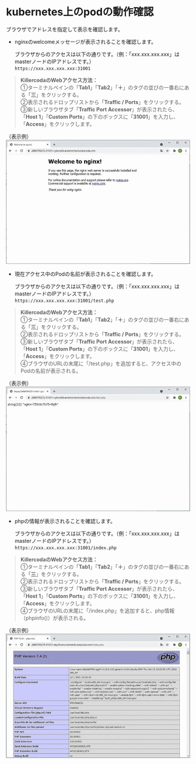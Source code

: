 # kubernetes上のpodの動作確認

ブラウザでアドレスを指定して表示を確認します。

- nginxのwelcomeメッセージが表示されることを確認します。  

  ブラウザからのアクセスは以下の通りです。（例：「xxx.xxx.xxx.xxx」はmasterノードのIPアドレスです。）  
  `https://xxx.xxx.xxx.xxx:31001`  

> **KillercodaのWebアクセス方法：**  
> ①ターミナルペインの「**Tab1**」「**Tab2**」「**＋**」のタグの並びの一番右にある「**三**」をクリックする。  
> ②表示されるドロップリストから「**Traffic / Ports**」をクリックする。
> ③新しいブラウザタブ「**Traffic Port Accessor**」が表示されたら、「**Host 1**」「**Custom Ports**」の下のボックスに「**31001**」を入力し、「**Access**」をクリックします。  

（表示例）  
![Welcome Image](https://github.com/yamada623z/scenario-image/raw/main/KubernetesHandsOn_BuildPod/Welcome.jpg)  

- 現在アクセス中のPodの名前が表示されることを確認します。  

  ブラウザからのアクセスは以下の通りです。（例：「xxx.xxx.xxx.xxx」はmasterノードのIPアドレスです。）
  `https://xxx.xxx.xxx.xxx:31001/test.php`  

> **KillercodaのWebアクセス方法：**  
> ①ターミナルペインの「**Tab1**」「**Tab2**」「**＋**」のタグの並びの一番右にある「**三**」をクリックする。  
> ②表示されるドロップリストから「**Traffic / Ports**」をクリックする。
> ③新しいブラウザタブ「**Traffic Port Accessor**」が表示されたら、「**Host 1**」「**Custom Ports**」の下のボックスに「**31001**」を入力し、「**Access**」をクリックします。  
> ④ブラウザのURLの末尾に「/test.php」を追加すると、アクセス中のPodの名前が表示される。  

（表示例）  
![Uname Image](https://github.com/yamada623z/scenario-image/raw/main/KubernetesHandsOn_BuildPod/Uname.jpg)  

- phpの情報が表示されることを確認します。  

  ブラウザからのアクセスは以下の通りです。（例：「xxx.xxx.xxx.xxx」はmasterノードのIPアドレスです。）
  `https://xxx.xxx.xxx.xxx:31001/index.php`  

> **KillercodaのWebアクセス方法：**  
> ①ターミナルペインの「**Tab1**」「**Tab2**」「**＋**」のタグの並びの一番右にある「**三**」をクリックする。  
> ②表示されるドロップリストから「**Traffic / Ports**」をクリックする。
> ③新しいブラウザタブ「**Traffic Port Accessor**」が表示されたら、「**Host 1**」「**Custom Ports**」の下のボックスに「**31001**」を入力し、「**Access**」をクリックします。  
> ④ブラウザのURLの末尾に「/index.php」を追加すると、php情報（phpinfo()）が表示される。  

（表示例）  
![Info Image](https://github.com/yamada623z/scenario-image/raw/main/KubernetesHandsOn_BuildPod/Info.jpg)  
